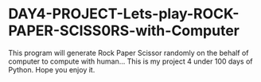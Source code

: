 # DAY4-PROJECT-Lets-play-ROCK-PAPER-SCISS0RS-with-Computer
This program will generate Rock Paper Scissor randomly on the behalf of computer to compute with human... This is my project 4 under 100 days of Python. Hope you enjoy it. 

